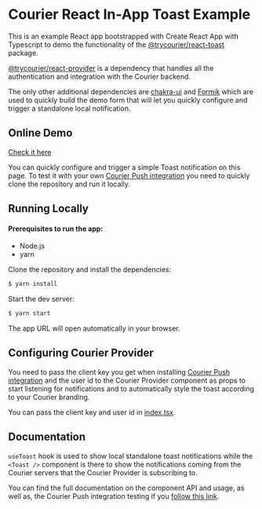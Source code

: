 # Courier React In-App Toast Example

This is an example React app bootstrapped with Create React App with Typescript to demo the functionality of the [@trycourier/react-toast](https://github.com/trycourier/courier-react/tree/main/packages/react-toast) package.

[@trycourier/react-provider](https://github.com/trycourier/courier-react/tree/main/packages/react-provider) is a dependency that handles all the authentication and integration with the Courier backend.

The only other additional dependencies are [chakra-ui](https://chakra-ui.com) and [Formik](https://chakra-ui.com) which are used to quickly build the demo form that will let you quickly configure and trigger a standalone local notification.

## Online Demo

[Check it here](https://reactinappnotification.com/)

You can quickly configure and trigger a simple Toast notification on this page. To test it with your own [Courier Push integration](https://app.courier.com/integrations/courier) you need to quickly clone the repository and run it locally.

## Running Locally

#### Prerequisites to run the app:

- Node.js
- yarn

Clone the repository and install the dependencies:

```bash
$ yarn install
```

Start the dev server:

```bash
$ yarn start
```

The app URL will open automatically in your browser.

## Configuring Courier Provider

You need to pass the client key you get when installing [Courier Push integration](https://app.courier.com/integrations/courier) and the user id to the Courier Provider component as props to start listening for notifications and to automatically style the toast according to your Courier branding.

You can pass the client key and user id in [index.tsx](https://github.com/trycourier/react-in-app-example/blob/master/src/index.tsx#L9-L10).

## Documentation

`useToast` hook is used to show local standalone toast notifications while the `<Toast />` component is there to show the notifications coming from the Courier servers that the Courier Provider is subscribing to.

You can find the full documentation on the component API and usage, as well as, the Courier Push integration testing if you [follow this link](https://stupefied-mclean-b58cde.netlify.app).
